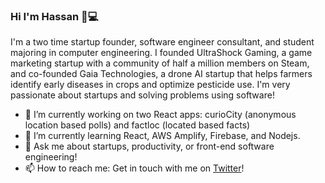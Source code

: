 ### Hi I'm Hassan 👋💻

I'm a two time startup founder, software engineer consultant, and student majoring in computer engineering. I founded UltraShock Gaming, a game marketing startup with a community of half a million members on Steam, and co-founded Gaia Technologies, a drone AI startup that helps farmers identify early diseases in crops and optimize pesticide use. I'm very passionate about startups and solving problems using software!

- 🔭 I’m currently working on two React apps: curioCity (anonymous location based polls) and factloc (located based facts)
- 🌱 I’m currently learning React, AWS Amplify, Firebase, and Nodejs.
- 💬 Ask me about startups, productivity, or front-end software engineering!
- 📫 How to reach me: Get in touch with me on <a href="https://twitter.com/Nutlope">Twitter</a>!
